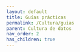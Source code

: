 ```yaml
---
layout: default
title: Guías prácticas
permalink: /Cultura/guias
parent: Cultura de datos
nav_order: 2
has_children: true
---
```


<div class="nonfooter text-justify ">

</div>
